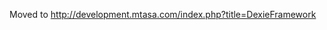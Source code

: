 Moved to [<http://development.mtasa.com/index.php?title=DexieFramework>](http://development.mtasa.com/index.php?title=DexieFramework)
